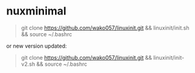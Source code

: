 # nuxminimal

> git clone https://github.com/wako057/linuxinit.git && linuxinit/init.sh && source ~/.bashrc

or new version updated:

> git clone https://github.com/wako057/linuxinit.git && linuxinit/init-v2.sh && source ~/.bashrc

